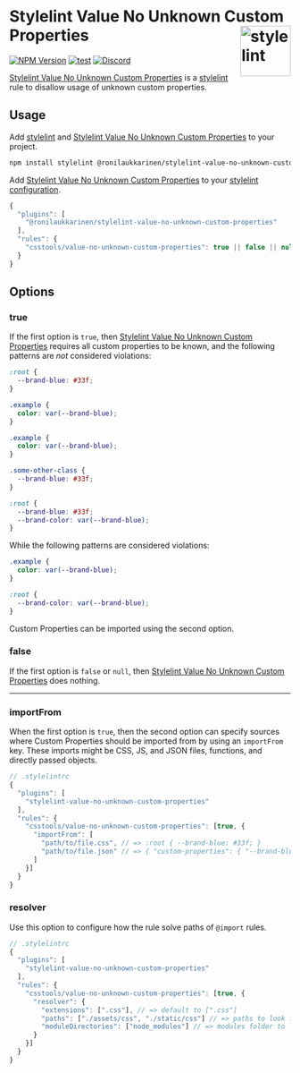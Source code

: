 # Stylelint Value No Unknown Custom Properties [<img src="https://jonathantneal.github.io/stylelint-logo.svg" alt="stylelint" width="90" height="90" align="right">][stylelint]

[![NPM Version][npm-img]][npm-url]
[![test][test-badge]][test-url]
[![Discord][discord-badge]][discord]

[Stylelint Value No Unknown Custom Properties] is a [stylelint] rule to disallow usage of
unknown custom properties.

## Usage

Add [stylelint] and [Stylelint Value No Unknown Custom Properties] to your project.

```bash
npm install stylelint @ronilaukkarinen/stylelint-value-no-unknown-custom-properties --save-dev
```

Add [Stylelint Value No Unknown Custom Properties] to your [stylelint configuration].

```js
{
  "plugins": [
    "@ronilaukkarinen/stylelint-value-no-unknown-custom-properties"
  ],
  "rules": {
    "csstools/value-no-unknown-custom-properties": true || false || null
  }
}
```

## Options

### true

If the first option is `true`, then [Stylelint Value No Unknown Custom Properties]
requires all custom properties to be known, and the following patterns are
_not_ considered violations:

```css
:root {
  --brand-blue: #33f;
}

.example {
  color: var(--brand-blue);
}
```

```css
.example {
  color: var(--brand-blue);
}

.some-other-class {
  --brand-blue: #33f;
}
```

```css
:root {
  --brand-blue: #33f;
  --brand-color: var(--brand-blue);
}
```

While the following patterns are considered violations:

```css
.example {
  color: var(--brand-blue);
}
```

```css
:root {
  --brand-color: var(--brand-blue);
}
```

Custom Properties can be imported using the second option.

### false

If the first option is `false` or `null`, then
[Stylelint Value No Unknown Custom Properties] does nothing.

---

### importFrom

When the first option is `true`, then the second option can specify sources
where Custom Properties should be imported from by using an `importFrom` key.
These imports might be CSS, JS, and JSON files, functions, and directly passed
objects.

```js
// .stylelintrc
{
  "plugins": [
    "stylelint-value-no-unknown-custom-properties"
  ],
  "rules": {
    "csstools/value-no-unknown-custom-properties": [true, {
      "importFrom": [
        "path/to/file.css", // => :root { --brand-blue: #33f; }
        "path/to/file.json" // => { "custom-properties": { "--brand-blue": "#33f" } }
      ]
    }]
  }
}
```

### resolver

Use this option to configure how the rule solve paths of `@import` rules.

```js
// .stylelintrc
{
  "plugins": [
    "stylelint-value-no-unknown-custom-properties"
  ],
  "rules": {
    "csstools/value-no-unknown-custom-properties": [true, {
      "resolver": {
        "extensions": [".css"], // => default to [".css"]
        "paths": ["./assets/css", "./static/css"] // => paths to look for files, default to []
        "moduleDirectories": ["node_modules"] // => modules folder to look for files, default to ["node_modules"]
      }
    }]
  }
}
```

[discord]: https://discord.gg/bUadyRwkJS
[discord-badge]: https://shields.io/badge/Discord-5865F2?logo=discord&logoColor=white
[test-badge]: https://github.com/csstools/stylelint-value-no-unknown-custom-properties/actions/workflows/test.yml/badge.svg
[test-url]: https://github.com/csstools/stylelint-value-no-unknown-custom-properties/actions/workflows/test.yml
[npm-img]: https://img.shields.io/npm/v/stylelint-value-no-unknown-custom-properties.svg
[npm-url]: https://www.npmjs.com/package/stylelint-value-no-unknown-custom-properties

[stylelint]: https://github.com/stylelint/stylelint
[stylelint configuration]: https://stylelint.io/user-guide/configure/
[Stylelint Value No Unknown Custom Properties]: https://github.com/csstools/stylelint-value-no-unknown-custom-properties
